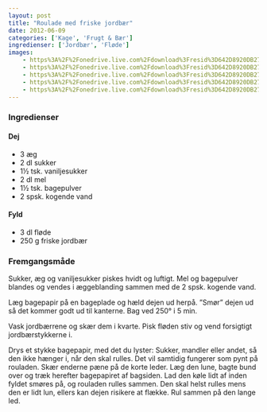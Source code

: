 ```yaml
---
layout: post
title: "Roulade med friske jordbær"
date: 2012-06-09
categories: ['Kage', 'Frugt & Bær']
ingredienser: ['Jordbær', 'Fløde']
images:
    - https%3A%2F%2Fonedrive.live.com%2Fdownload%3Fresid%3D642D8920DB2784EE!127938
    - https%3A%2F%2Fonedrive.live.com%2Fdownload%3Fresid%3D642D8920DB2784EE!127939
    - https%3A%2F%2Fonedrive.live.com%2Fdownload%3Fresid%3D642D8920DB2784EE!127950
    - https%3A%2F%2Fonedrive.live.com%2Fdownload%3Fresid%3D642D8920DB2784EE!127952
    - https%3A%2F%2Fonedrive.live.com%2Fdownload%3Fresid%3D642D8920DB2784EE!126349
---
```


### Ingredienser
#### Dej
-   3 æg
-   2 dl sukker
-   1½ tsk. vaniljesukker
-   2 dl mel
-   1½ tsk. bagepulver
-   2 spsk. kogende vand

#### Fyld
-   3 dl fløde
-   250 g friske jordbær

### Fremgangsmåde
Sukker, æg og vaniljesukker piskes hvidt og luftigt. Mel og bagepulver blandes og vendes i æggeblanding sammen med de 2 spsk. kogende vand.

Læg bagepapir på en bageplade og hæld dejen ud herpå. ”Smør” dejen ud så det kommer godt ud til kanterne. Bag ved 250&deg; i 5 min.

Vask jordbærrene og skær dem i kvarte. Pisk fløden stiv og vend forsigtigt jordbærstykkerne i.

Drys et stykke bagepapir, med det du lyster: Sukker, mandler eller andet, så den ikke hænger i, når den skal rulles. Det vil samtidig fungerer som pynt på rouladen. Skær enderne pæne på de korte leder. Læg den lune, bagte bund over og træk herefter bagepapiret af bagsiden. Lad den køle lidt af inden fyldet smøres på, og rouladen rulles sammen. Den skal helst rulles mens den er lidt lun, ellers kan dejen risikere at flække. Rul sammen på den lange led.
